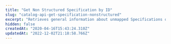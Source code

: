 ```yaml
---
title: "Get Non Structured Specification by ID"
slug: "catalog-api-get-specification-nonstructured"
excerpt: "Retrieves general information about unmapped Specifications of a Seller's SKU in a Marketplace. \r\n## Response body example\r\n\r\n```json\r\n{\r\n    \"Id\": 1010,\r\n    \"SkuId\": 310119072,\r\n    \"SpecificationName\": \"size\",\r\n    \"SpecificationValue\": \"Small\"\r\n}\r\n```"
hidden: false
createdAt: "2020-04-16T15:43:24.310Z"
updatedAt: "2022-12-02T21:18:58.766Z"
---
```

